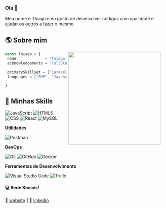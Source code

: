 ### Olá 👋

Meu nome é Thiago e eu gosto de desenvolver códigos com qualidade e ajudar os outros a fazer o mesmo

## :earth_americas: Sobre mim

<img align="right" width="300" src="https://i2.wp.com/allhtaccess.info/wp-content/uploads/2018/03/programming.gif?fit=1281%2C716&ssl=1" />

```javascript
const thiago = {
 name             = "Thiago Henrique Felix",
 acknowledgements = "FullStack developer",

 primarySkillset = ['Laravel','ReactJS', 'Bootstrap', 'MaterialUI'],
 languages = ["PHP", "Javascript"] 

}
```

## :rocket: **Minhas Skills**  

![JavaScript](https://img.shields.io/badge/-JavaScript-333333?style=flat&logo=javascript)
![HTML5](https://img.shields.io/badge/-HTML5-333333?style=flat&logo=HTML5)
![CSS](https://img.shields.io/badge/-CSS-333333?style=flat&logo=CSS3&logoColor=1572B6)
![React](https://img.shields.io/badge/-React-333333?style=flat&logo=react)
![MySQL](https://img.shields.io/badge/-MySQL-333333?style=flat&logo=mysql)

**Utilidades**

![Postman](https://img.shields.io/badge/-Postman-333333?style=flat&logo=postman)

**DevOps**

![Git](https://img.shields.io/badge/-Git-333333?style=flat&logo=git)
![GitHub](https://img.shields.io/badge/-GitHub-333333?style=flat&logo=github)
![Docker](https://img.shields.io/badge/-Docker-333333?style=flat&logo=docker)

**Ferramentas de Desenvolvimento**

![Visual Studio Code](https://img.shields.io/badge/-Visual%20Studio%20Code-333333?style=flat&logo=visual-studio-code&logoColor=007ACC)
![Trello](https://img.shields.io/badge/-Trello-333333?style=flat&logo=trello&logoColor=007ACC)

[website]: https://thiagofelix.com.br
[linkedin]: https://www.linkedin.com/in/SEULINKEDIN/


#### :computer: Rede Sociais!

🏡 [website][website] **|** 👔 [linkedin][linkedin]

